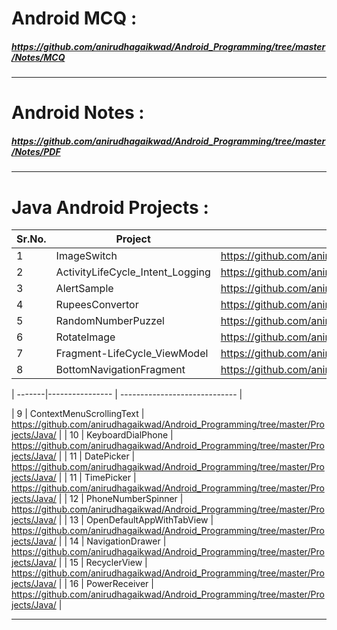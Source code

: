 # Android MCQ : 
##### https://github.com/anirudhagaikwad/Android_Programming/tree/master/Notes/MCQ
***
# Android Notes :
##### https://github.com/anirudhagaikwad/Android_Programming/tree/master/Notes/PDF

***
# Java Android Projects :
| Sr.No. |     Project     |             Link              |
| -------|---------------- | ----------------------------- |
| 1      |   ImageSwitch   | https://github.com/anirudhagaikwad/Android_Programming/tree/master/Projects/Java/ImageSwitch |
| 2      |ActivityLifeCycle_Intent_Logging  | https://github.com/anirudhagaikwad/Android_Programming/tree/master/Projects/Java/ActivityLifeCycle_Intent |
| 3      |AlertSample  | https://github.com/anirudhagaikwad/Android_Programming/tree/master/Projects/Java/AlertSample |
| 4      | RupeesConvertor | https://github.com/anirudhagaikwad/Android_Programming/tree/master/Projects/Java/RupeeConvertor |
| 5      | RandomNumberPuzzel | https://github.com/anirudhagaikwad/Android_Programming/tree/master/Projects/Java/RandomNumPuzzel |
| 6      | RotateImage | https://github.com/anirudhagaikwad/Android_Programming/tree/master/Projects/Java/RotateImage |
| 7       | Fragment-LifeCycle_ViewModel | https://github.com/anirudhagaikwad/Android_Programming/tree/master/Projects/Java/FragmentLifeCycle |
| 8       | BottomNavigationFragment | https://github.com/anirudhagaikwad/Android_Programming/tree/master/Projects/Java/BottomNavigationFragmentContainerView |

| -------|---------------- | ----------------------------- |

| 9      | ContextMenuScrollingText | https://github.com/anirudhagaikwad/Android_Programming/tree/master/Projects/Java/ |
| 10      | KeyboardDialPhone | https://github.com/anirudhagaikwad/Android_Programming/tree/master/Projects/Java/ |
| 11       | DatePicker | https://github.com/anirudhagaikwad/Android_Programming/tree/master/Projects/Java/ |
| 11       | TimePicker | https://github.com/anirudhagaikwad/Android_Programming/tree/master/Projects/Java/ |
| 12       | PhoneNumberSpinner | https://github.com/anirudhagaikwad/Android_Programming/tree/master/Projects/Java/ |
| 13       | OpenDefaultAppWithTabView | https://github.com/anirudhagaikwad/Android_Programming/tree/master/Projects/Java/ |
| 14       | NavigationDrawer | https://github.com/anirudhagaikwad/Android_Programming/tree/master/Projects/Java/ |
| 15       | RecyclerView | https://github.com/anirudhagaikwad/Android_Programming/tree/master/Projects/Java/ |
| 16       | PowerReceiver | https://github.com/anirudhagaikwad/Android_Programming/tree/master/Projects/Java/ |
***
